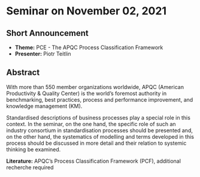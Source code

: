 # Seminar on November 02, 2021

## Short Announcement

* __Theme:__   PCE - The APQC Process Classification Framework
* __Presenter:__ Piotr Teitlin

## Abstract

With more than 550 member organizations worldwide, APQC (American Productivity
& Quality Center) is the world’s foremost authority in benchmarking, best
practices, process and performance improvement, and knowledge management (KM).

Standardised descriptions of business processes play a special role in this
context.  In the seminar, on the one hand, the specific role of such an
industry consortium in standardisation processes should be presented and, on
the other hand, the systematics of modelling and terms developed in this
process should be discussed in more detail and their relation to systemic
thinking be examined.

__Literature:__ APQC’s Process Classification Framework (PCF), additional
recherche required

